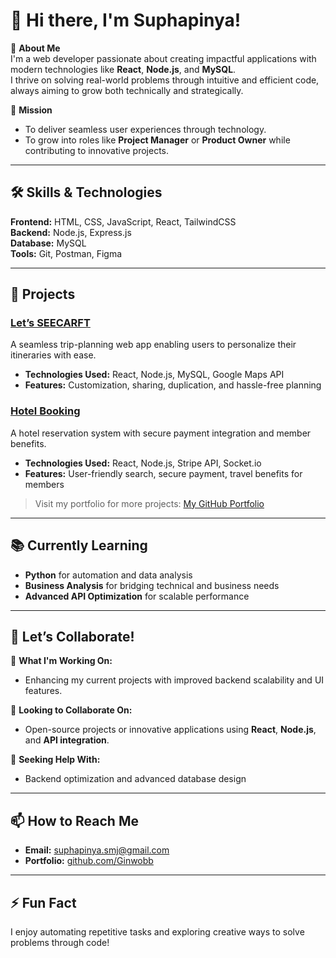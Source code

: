 # 👋 Hi there, I'm Suphapinya!  

🌟 **About Me**  
I'm a web developer passionate about creating impactful applications with modern technologies like **React**, **Node.js**, and **MySQL**.  
I thrive on solving real-world problems through intuitive and efficient code, always aiming to grow both technically and strategically.

🎯 **Mission**  
- To deliver seamless user experiences through technology.  
- To grow into roles like **Project Manager** or **Product Owner** while contributing to innovative projects.  

---

## 🛠 **Skills & Technologies**  
**Frontend:** HTML, CSS, JavaScript, React, TailwindCSS  
**Backend:** Node.js, Express.js  
**Database:** MySQL  
**Tools:** Git, Postman, Figma  

---

## 🚀 **Projects**  
### **[Let’s SEECARFT](#)**  
A seamless trip-planning web app enabling users to personalize their itineraries with ease.  
- **Technologies Used:** React, Node.js, MySQL, Google Maps API  
- **Features:** Customization, sharing, duplication, and hassle-free planning  

### **[Hotel Booking](#)**  
A hotel reservation system with secure payment integration and member benefits.  
- **Technologies Used:** React, Node.js, Stripe API, Socket.io  
- **Features:** User-friendly search, secure payment, travel benefits for members  

> Visit my portfolio for more projects: [My GitHub Portfolio](https://github.com/Ginwobb)  

---

## 📚 **Currently Learning**  
- **Python** for automation and data analysis  
- **Business Analysis** for bridging technical and business needs  
- **Advanced API Optimization** for scalable performance  

---

## 🤝 **Let’s Collaborate!**  
🔭 **What I'm Working On:**  
- Enhancing my current projects with improved backend scalability and UI features.  

👯 **Looking to Collaborate On:**  
- Open-source projects or innovative applications using **React**, **Node.js**, and **API integration**.  

🤝 **Seeking Help With:**  
- Backend optimization and advanced database design  

---

## 📫 **How to Reach Me**  
- **Email:** [suphapinya.smj@gmail.com](mailto:suphapinya.smj@gmail.com)  
- **Portfolio:** [github.com/Ginwobb](https://github.com/Ginwobb)  

---

## ⚡ **Fun Fact**  
I enjoy automating repetitive tasks and exploring creative ways to solve problems through code!  
